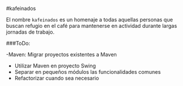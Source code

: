 #kafeinados

El nombre `kafeinados` es un homenaje a todas aquellas personas que buscan refugio en el café para mantenerse  en actividad durante largas jornadas de trabajo.

###ToDo:

-Maven: Migrar proyectos existentes a Maven
  - Utilizar Maven en proyecto Swing
  - Separar en pequeños módulos las funcionalidades comunes
  - Refactorizar cuando sea necesario
